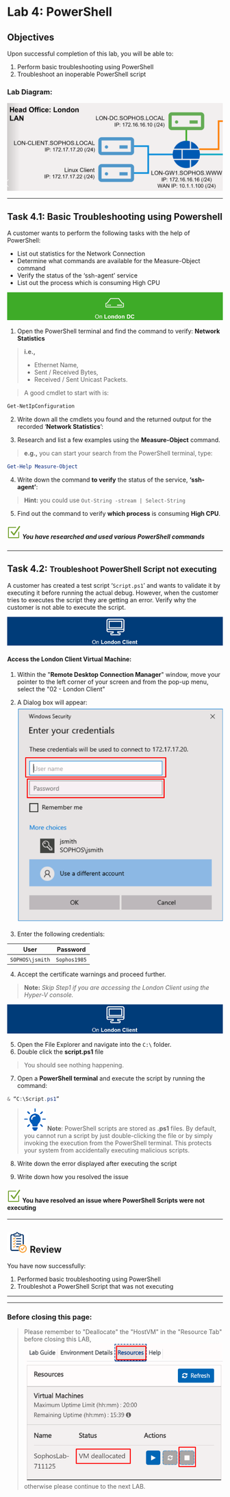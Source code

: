 # **Lab 4: PowerShell**

## Objectives
Upon successful completion of this lab, you will be able to: 
1.	Perform basic troubleshooting using PowerShell 
2.	Troubleshoot an inoperable PowerShell script 



### Lab Diagram:
![](JPG/Lab6%20Diagram.png)

***

## **Task 4.1:** Basic Troubleshooting using Powershell

A customer wants to perform the following tasks with the help of PowerShell: 
 
*	List out statistics for the Network Connection 
*	Determine what commands are available for the Measure-Object command 
*	Verify the status of the ‘ssh-agent’ service  
*	List out the process which is consuming High CPU 

  
![](JPG/London%20DC%204.png)  

1. Open the PowerShell terminal and find the command to verify: **Network Statistics**   
> **i.e.,** 
> * Ethernet Name, 
> * Sent / Received Bytes, 
> * Received / Sent Unicast Packets.

> A good cmdlet to start with is:
```powershell
Get-NetIpConfiguration
```

2. Write down all the cmdlets you found and the returned output for the recorded ‘**Network Statistics**’:

3. Research and list a few examples using the **Measure-Object** command.  
> **e.g.,** you can start your search from the PowerShell terminal, type:
```powershell
Get-Help Measure-Object
```
 
4. Write down the command **to verify** the status of the service, **‘ssh-agent’**:

> **Hint:** you could use `Out-String -stream | Select-String`   

5. Find out the command to verify **which process** is consuming **High CPU**.
 

##### ![check](JPG/pngegg%20(1).png)  You have researched and used various PowerShell commands

***

## **Task 4.2:** <small>Troubleshoot PowerShell Script not executing </small> 
A customer has created a test script ‘`Script.ps1`’ and wants to validate it by executing it before running the actual debug. However, when the customer tries to executes the script they are getting an error. Verify why the customer is not able to execute the script. 

![](JPG/London%20Client.png)
#### Access the **London Client Virtual** Machine:

1. Within the "**Remote Desktop Connection Manager**" window, move your pointer to the left corner of your screen and from the pop-up menu, select the "02 - London Client"
2. A Dialog box will appear:
![](JPG/Dialog%20Login%20Box.png)

3. Enter the following credentials: 

|  User     |   Password    |
|-------|----------|
|  `SOPHOS\jsmith` | `Sophos1985` |

4. Accept the certificate warnings and proceed further.
> **Note:** *Skip Step1 if you are accessing the London Client using the Hyper-V console.*

![](JPG/London%20Client.png)
 
5. Open the File Explorer and navigate into the `C:\` folder.
6. Double click the **script.ps1** file
> You should see nothing happening.

7. Open a **PowerShell terminal** and execute the script by running the command:  

```powershell
& “C:\Script.ps1”
```
 
 
 >![](JPG/output-onlinepngtools.png) **Note**: PowerShell scripts are stored as **.ps1** files. By default, you cannot run a script by just double-clicking the file or by simply invoking the execution from the PowerShell terminal. This protects your system from accidentally executing malicious scripts. 
 
8. Write down the error displayed after executing the script
 
 
9. Write down how you resolved the issue 

#### ![check](JPG/pngegg%20(1).png)  You have resolved an issue where PowerShell Scripts were not executing 

***

## ![review](JPG/Review%2048.png) Review  ##

You have now successfully: 
1.	Performed basic troubleshooting using PowerShell 
2.	Troubleshot a PowerShell Script that was not executing 

***
***
### Before closing this page:
> Please remember to "Deallocate" the "HostVM" in the "Resource Tab" before closing this LAB, 
![](JPG/Deallocate%20the%20VM.png)
otherwise please continue to the next LAB.



